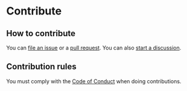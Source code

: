 # Contribute

## How to contribute

You can [file an issue](https://github.com/santi100a/equal-lib/issues) 
or a [pull request](https://github.com/santi100a/equal-lib/pulls). 
You can also [start a discussion](https://github.com/santi100a/equal-lib/discussions).

## Contribution rules
You must comply with the [Code of Conduct](CODE_OF_CONDUCT.md) when doing contributions.
